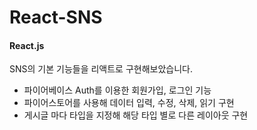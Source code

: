# React-SNS

#### React.js

SNS의 기본 기능들을 리액트로 구현해보았습니다. 
- 파이어베이스 Auth를 이용한 회원가입, 로그인 기능
- 파이어스토어를 사용해 데이터 입력, 수정, 삭제, 읽기 구현
- 게시글 마다 타입을 지정해 해당 타입 별로 다른 레이아웃 구현
